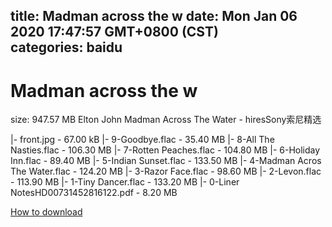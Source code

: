 
title: Madman across the w
date: Mon Jan 06 2020 17:47:57 GMT+0800 (CST)    
categories: baidu
---

# Madman across the w
size: 947.57 MB
 Elton John Madman Across The Water - hiresSony索尼精选
 
|- front.jpg - 67.00 kB
|- 9-Goodbye.flac - 35.40 MB
|- 8-All The Nasties.flac - 106.30 MB
|- 7-Rotten Peaches.flac - 104.80 MB
|- 6-Holiday Inn.flac - 89.40 MB
|- 5-Indian Sunset.flac - 133.50 MB
|- 4-Madman Acros The Water.flac - 124.20 MB
|- 3-Razor Face.flac - 98.60 MB
|- 2-Levon.flac - 113.90 MB
|- 1-Tiny Dancer.flac - 133.20 MB
|- 0-Liner NotesHD00731452816122.pdf - 8.20 MB

[How to download](https://bpcam.bemobtrk.com/go/2ceec3aa-1ca2-46d6-b9ff-aaa5c184517c?jno=2438)